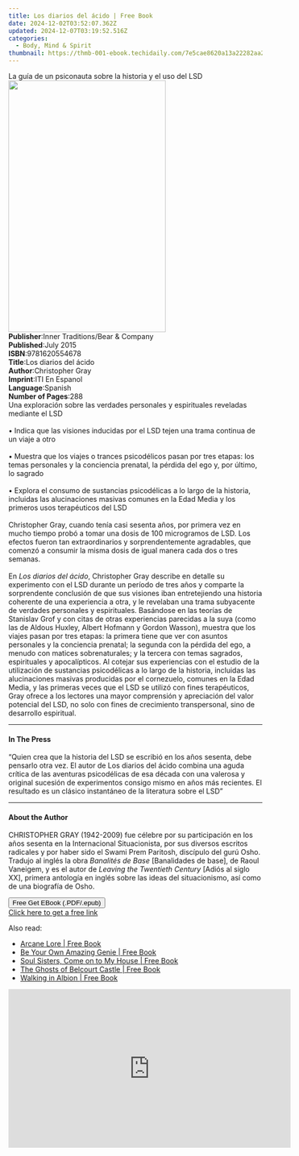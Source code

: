 ```yaml
---
title: Los diarios del ácido | Free Book
date: 2024-12-02T03:52:07.362Z
updated: 2024-12-07T03:19:52.516Z
categories:
  - Body, Mind & Spirit
thumbnail: https://thmb-001-ebook.techidaily.com/7e5cae8620a13a22282aa21a3655dd3c16904efedae2e8f19e9c2d566135f4a3.jpg
---
```

<main id="book-container">
  <div class="flex flex-col">
    <div class="book-brief flex-1 py-6 px-4 sm:p-6 md:py-10 md:px-8">
      <!-- brief-->
      <div class="book-brief-main">
        La guía de un psiconauta sobre la historia y el uso del LSD
      </div>
    </div>
    <div
      class="book-meta-info flex-1 grid gap-4 col-start-1 col-end-3 row-start-1 sm:mb-6 sm:grid-cols-4 lg:gap-6 lg:col-start-2 lg:row-end-6 lg:row-span-6 lg:mb-0"
    >
      <div
        class="book-meta-info-left place-content-center mt-4 p-4 text-sm leading-6 col-start-2 col-span-2 dark:text-slate-400"
      >
        <img
          class="w-full h-500 object-cover rounded-lg sm:h-255 sm:col-span-2 lg:col-span-full"
          src="https://img-001-ebook.techidaily.com/953c5b818e0f8daaddfc124cd19f8ae6aeb64e05cec3acb4ff0fe4682de43bfa.jpg"
          alt=""
          width="312"
          height="500"
        />
      </div>
      <div
        class="book-meta-info-right mt-2 col-start-1 row-start-2 col-span-3 self-center"
      >
        <!-- meta data  -->
        <div class="flex flex-col px-4 md:px-8">
          <div class="flex-1">
            <strong>Publisher</strong>:<span class="px-2"
              >Inner Traditions/Bear &amp; Company</span
            >
          </div>
          <div class="flex-1">
            <strong>Published</strong>:<span class="px-2">July 2015</span>
          </div>
          <div class="flex-1">
            <strong>ISBN</strong>:<span class="px-2">9781620554678</span>
          </div>
          <div class="flex-1">
            <strong>Title</strong>:<span class="px-2"
              >Los diarios del ácido</span
            >
          </div>
          <div class="flex-1">
            <strong>Author</strong>:<span class="px-2">Christopher Gray</span>
          </div>
          <div class="flex-1">
            <strong>Imprint</strong>:<span class="px-2">ITI En Espanol</span>
          </div>
          <div class="flex-1">
            <strong>Language</strong>:<span class="px-2">Spanish</span>
          </div>
          <div class="flex-1">
            <strong>Number of Pages</strong>:<span class="px-2">288</span>
          </div>
        </div>
      </div>
    </div>
    <div class="book-description flex-1 py-6 px-4 sm:p-6 md:py-10 md:px-8">
      <div class="book-description-main">
        <div accordion-content="" id="description">
          Una exploración sobre las verdades personales y espirituales reveladas
          mediante el LSD <br />
          <br />• Indica que las visiones inducidas por el LSD tejen una trama
          continua de un viaje a otro <br />
          <br />• Muestra que los viajes o trances psicodélicos pasan por tres
          etapas: los temas personales y la conciencia prenatal, la pérdida del
          ego y, por último, lo sagrado <br />
          <br />• Explora el consumo de sustancias psicodélicas a lo largo de la
          historia, incluidas las alucinaciones masivas comunes en la Edad Media
          y los primeros usos terapéuticos del LSD <br />
          <br />Christopher Gray, cuando tenía casi sesenta años, por primera
          vez en mucho tiempo probó a tomar una dosis de 100 microgramos de LSD.
          Los efectos fueron tan extraordinarios y sorprendentemente agradables,
          que comenzó a consumir la misma dosis de igual manera cada dos o tres
          semanas. <br />
          <br />En <i>Los diarios del ácido</i>, Christopher Gray describe en
          detalle su experimento con el LSD durante un período de tres años y
          comparte la sorprendente conclusión de que sus visiones iban
          entretejiendo una historia coherente de una experiencia a otra, y le
          revelaban una trama subyacente de verdades personales y espirituales.
          Basándose en las teorías de Stanislav Grof y con citas de otras
          experiencias parecidas a la suya (como las de Aldous Huxley, Albert
          Hofmann y Gordon Wasson), muestra que los viajes pasan por tres
          etapas: la primera tiene que ver con asuntos personales y la
          conciencia prenatal; la segunda con la pérdida del ego, a menudo con
          matices sobrenaturales; y la tercera con temas sagrados, espirituales
          y apocalípticos. Al cotejar sus experiencias con el estudio de la
          utilización de sustancias psicodélicas a lo largo de la historia,
          incluidas las alucinaciones masivas producidas por el cornezuelo,
          comunes en la Edad Media, y las primeras veces que el LSD se utilizó
          con fines terapéuticos, Gray ofrece a los lectores una mayor
          comprensión y apreciación del valor potencial del LSD, no solo con
          fines de crecimiento transpersonal, sino de desarrollo espiritual.
        </div>
        <div class="accordion-fader"></div>
      </div>
    </div>
    <div class="book-excerpts flex-1 py-6 px-4 sm:p-6 md:py-10 md:px-8">
      <!-- excerpts-->
      <div class="book-excerpts-main">
        <hr />
        <h4 class="placeholder placeholder-heading">
          <span>In The Press</span>
        </h4>
        <p>
          “Quien crea que la historia del LSD se escribió en los años sesenta,
          debe pensarlo otra vez. El autor de Los diarios del ácido combina una
          aguda crítica de las aventuras psicodélicas de esa década con una
          valerosa y original sucesión de experimentos consigo mismo en años más
          recientes. El resultado es un clásico instantáneo de la literatura
          sobre el LSD”
        </p>
      </div>
    </div>
    <div class="book-about-author flex-1 py-6 px-4 sm:p-6 md:py-10 md:px-8">
      <!-- about author-->
      <div class="book-main-author-main">
        <hr />
        <h4 class="placeholder placeholder-heading">
          <span>About the Author</span>
        </h4>
        <p>
          CHRISTOPHER GRAY (1942-2009) fue célebre por su participación en los
          años sesenta en la Internacional Situacionista, por sus diversos
          escritos radicales y por haber sido el Swami Prem Paritosh, discípulo
          del gurú Osho. Tradujo al inglés la obra
          <i>Banalités de Base</i> [Banalidades de base], de Raoul Vaneigem, y
          es el autor de <i>Leaving the Twentieth Century</i> [Adiós al siglo
          XX], primera antología en inglés sobre las ideas del situacionismo,
          así como de una biografía de Osho.
        </p>
      </div>
    </div>
    <div class="book-free-get flex-1 py-6 px-4 sm:p-6 md:py-10 md:px-8">
      <button
        id="btn-free-get"
        class="bg-blue-500 hover:bg-blue-700 text-white font-bold py-2 px-4 rounded"
      >
        Free Get EBook (.PDF/.epub)
      </button>
      <div id="countdown-display" class="px-2 text-lg mt-2"></div>
      <a
        id="free-link"
        class="hidden bg-blue-500 hover:bg-blue-700 text-white font-bold py-2 px-4 rounded"
        href="https://www.ebooks.com/en-us/book/95783109/los-diarios-del-cido/christopher-gray/"
        target="_blank"
        >Click here to get a free link</a
      >
    </div>
    <script>
      let countdownTime = 0;
      let countdownInterval = null;
      document
        .getElementById('btn-free-get')
        .addEventListener('click', startCountdown);
      function startCountdown() {
        countdownTime = new Date().getTime() + 60000 * 3;
        countdownInterval = setInterval(updateCountdown, 1000);
        document.getElementById('btn-free-get').disabled = true;
        document
          .getElementById('btn-free-get')
          .classList.add('bg-gray-500', 'cursor-not-allowed');
      }
      function updateCountdown() {
        let currentTime = new Date().getTime();
        let timeLeft = countdownTime - currentTime;
        let secondsLeft = Math.floor(timeLeft / 1000);
        document.getElementById('countdown-display').innerHTML =
          `Remaining time: ${secondsLeft} seconds.`;
        if (secondsLeft <= 0) {
          clearInterval(countdownInterval);
          document.getElementById('btn-free-get').classList.add('hidden');
          document.getElementById('free-link').classList.remove('hidden');
          document.getElementById('countdown-display').innerHTML = '';
        }
      }
    </script>
  </div>
</main>

<ins class="adsbygoogle"
      style="display:block"
      data-ad-client="ca-pub-7571918770474297"
      data-ad-slot="8358498916"
      data-ad-format="auto"
      data-full-width-responsive="true"></ins>
    

<span class="atpl-alsoreadstyle">Also read:</span>
<div><ul>
<li><a href="https://novels-ebooks.techidaily.com/138568287-9781469761459-arcane-lore/"><u>Arcane Lore | Free Book</u></a></li>
<li><a href="https://novels-ebooks.techidaily.com/138568253-9781462021635-be-your-own-amazing-genie/"><u>Be Your Own Amazing Genie | Free Book</u></a></li>
<li><a href="https://novels-ebooks.techidaily.com/138568340-9781462019502-soul-sisters-come-on-to-my-house/"><u>Soul Sisters, Come on to My House | Free Book</u></a></li>
<li><a href="https://novels-ebooks.techidaily.com/138568329-9781440199110-the-ghosts-of-belcourt-castle/"><u>The Ghosts of Belcourt Castle | Free Book</u></a></li>
<li><a href="https://novels-ebooks.techidaily.com/138568161-9781450223430-walking-in-albion/"><u>Walking in Albion | Free Book</u></a></li>
</ul></div>

<!-- affiliate ads begin -->
<iframe width="560" height="315" src="https://www.youtube.com/embed/QPAKth3O_5c?si=3YDfzJAZMDp1gFRz" title="YouTube video player" frameborder="0" allow="accelerometer; autoplay; clipboard-write; encrypted-media; gyroscope; picture-in-picture; web-share" referrerpolicy="strict-origin-when-cross-origin" allowfullscreen></iframe>
<!-- affiliate ads end -->

